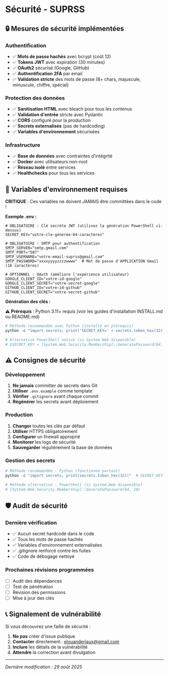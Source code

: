 # Sécurité - SUPRSS

## 🔒 Mesures de sécurité implémentées

### Authentification
- ✅ **Mots de passe hachés** avec bcrypt (coût 12)
- ✅ **Tokens JWT** avec expiration (30 minutes)
- ✅ **OAuth2** sécurisé (Google, GitHub)
- ✅ **Authentification 2FA** par email
- ✅ **Validation stricte** des mots de passe (8+ chars, majuscule, minuscule, chiffre, spécial)

### Protection des données
- ✅ **Sanitisation HTML** avec bleach pour tous les contenus
- ✅ **Validation d'entrée** stricte avec Pydantic
- ✅ **CORS** configuré pour la production
- ✅ **Secrets externalisés** (pas de hardcoding)
- ✅ **Variables d'environnement** sécurisées

### Infrastructure
- ✅ **Base de données** avec contraintes d'intégrité
- ✅ **Docker** avec utilisateurs non-root
- ✅ **Réseau isolé** entre services
- ✅ **Healthchecks** pour tous les services

## 🚨 Variables d'environnement requises

**CRITIQUE** : Ces variables ne doivent JAMAIS être committées dans le code !

**Exemple .env :**
```env
# OBLIGATOIRE : Clé secrète JWT (utilisez la génération PowerShell ci-dessus)
SECRET_KEY="votre-cle-generee-64-caracteres"

# OBLIGATOIRE : SMTP pour authentification
SMTP_SERVER="smtp.gmail.com"
SMTP_PORT="587"
SMTP_USERNAME="votre-email-suprss@gmail.com"
SMTP_PASSWORD="xxxxyyyyzzzzwwww"  # Mot de passe d'APPLICATION Gmail (16 caractères)

# OPTIONNEL : OAuth (améliore l'expérience utilisateur)
GOOGLE_CLIENT_ID="votre-id-google"
GOOGLE_CLIENT_SECRET="votre-secret-google"
GITHUB_CLIENT_ID="votre-id-github"
GITHUB_CLIENT_SECRET="votre-secret-github"
```

**Génération des clés :**

⚠️ **Prérequis** : Python 3.11+ requis (voir les guides d'installation INSTALL.md ou README.md)

```powershell
# Méthode recommandée avec Python (installé en prérequis)
python -c "import secrets; print('SECRET_KEY=' + secrets.token_hex(32))"

# Alternative PowerShell native (si System.Web disponible)
# $SECRET_KEY = [System.Web.Security.Membership]::GeneratePassword(64, 10)
```

## ⚠️ Consignes de sécurité

### Développement
1. **Ne jamais** committer de secrets dans Git
2. **Utiliser** `.env.example` comme template
3. **Vérifier** `.gitignore` avant chaque commit
4. **Régénérer** les secrets avant déploiement

### Production
1. **Changer** toutes les clés par défaut
2. **Utiliser** HTTPS obligatoirement  
3. **Configurer** un firewall approprié
4. **Monitorer** les logs de sécurité
5. **Sauvegarder** régulièrement la base de données

### Gestion des secrets
```powershell
# Méthode recommandée - Python (fonctionne partout)
python -c "import secrets; print(secrets.token_hex(32))"  # SECRET_KEY

# Méthode alternative - PowerShell (si System.Web disponible)  
# [System.Web.Security.Membership]::GeneratePassword(64, 10)
```

## 🛡️ Audit de sécurité

### Dernière vérification
- ✅ Aucun secret hardcodé dans le code
- ✅ Tous les mots de passe hachés 
- ✅ Variables d'environnement externalisées
- ✅ .gitignore renforcé contre les fuites
- ✅ Code de débogage nettoyé

### Prochaines révisions programmées
- [ ] Audit des dépendances
- [ ] Test de pénétration
- [ ] Révision des permissions
- [ ] Mise à jour des clés

## 📞 Signalement de vulnérabilité

Si vous découvrez une faille de sécurité :
1. **Ne pas** créer d'issue publique
2. **Contacter** directement : elouanderiaux@gmail.com
3. **Inclure** les détails de la vulnérabilité
4. **Attendre** la correction avant divulgation

---
*Dernière modification : 29 août 2025*